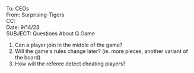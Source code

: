 To: CEOs <br>
From: Surprising-Tigers <br>
CC: <br>
Date: 9/14/23 <br>
SUBJECT: Questions About Q Game

1. Can a player join in the middle of the game?
2. Will the game's rules change later? (ie. more pieces, another variant of the board)
3. How will the referee detect cheating players?